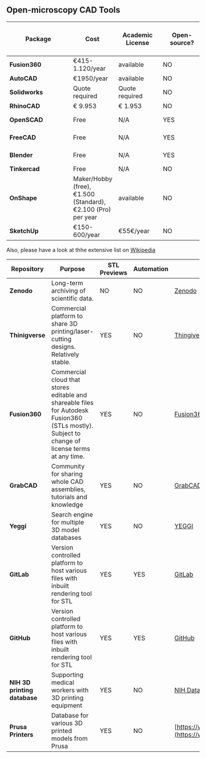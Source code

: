 ## Open-microscopy CAD Tools

| <div style="width:150px"> Package </div>  | <div style="width:100px"> Cost </div> | <div style="width:100px">Academic License</div> | <div style="width:100px">Open-source?</div> | <div style="width:150px">Supported OS</div> | <div style="width:100px">Native file format</div> | <div style="width:50px">Supports STEP file</div> | <div style="width:50px">Supports STL file</div> |
|---|---|---|---|---|---|---|---|
| **Fusion360** | €415-1.120/year | available | NO | Mac, Windows | .f3d | YES4 | YES || **Autodesk Inventor** | €2839/year | available | NO | Windows | .ipt, .iam | YES |YES |
| **AutoCAD** | €1950/year | available | NO | Windows | .dwg | YES | YES |
| **Solidworks** | Quote required | Quote required | NO | Windows | .sldprt | YES | YES |
| **RhinoCAD** | € 9.953 | € 1.953 | NO | Mac, Windows | .3dm | YES | YES |
| **OpenSCAD** | Free | N/A | YES | Mac, Windows, Linux | .scad | NO | YES |
| **FreeCAD** | Free | N/A | YES | Mac, Windows, Linux | .FCStd | YES | YES |
| **Blender** | Free | N/A | YES | Mac, Windows , Linux | .blend | NO | YES |
| **Tinkercad** | Free | N/A | NO | online | .obj | NO | YES |
| **OnShape** | Maker/Hobby (free), €1.500 (Standard), €2.100 (Pro) per year | available | NO | online | - | YES | YES |
| **SketchUp** | €150-600/year | €55€/year | NO | online/offline, Windows, Mac | .skp | YES | YES |

Also, please have a look at thhe extensive list on [Wikipedia](https://en.wikipedia.org/wiki/Comparison_of_computer-aided_design_software)  



|     Repository    |     Purpose    |  STL Previews | Automation | Link |
|---|---|---|---|---|
| **Zenodo** |     Long-term archiving of scientific data.    | NO | NO | [Zenodo](Zenodo.org)  |
| **Thinigverse** |     Commercial platform to share 3D printing/laser-cutting designs. Relatively stable. | YES | NO | [Thingiverse](thingiverse.com) |
| **Fusion360**    |     Commercial cloud that stores editable and shareable files for Autodesk   Fusion360 (STLs mostly). Subject to change of license terms at any time. | YES | NO | [Fusion360](https://www.autodesk.com/products/fusion-360/overview) |
| **GrabCAD** |     Community for sharing whole CAD assemblies, tutorials and knowledge    | YES | NO | [GrabCAD](https://grabcad.com/) |
| **Yeggi** |     Search engine for multiple 3D model databases    | YES | NO | [YEGGI](https://www.yeggi.com/) |
| **GitLab**  |     Version controlled platform to host various files with inbuilt rendering tool for STL | YES | YES | [GitLab](https://gitlab.com/) |
| **GitHub**  |     Version controlled platform to host various files with inbuilt rendering tool for STL | YES | YES | [GitHub](https://github.com/) |
| **NIH 3D printing   database**    |     Supporting medical workers with 3D printing equipment    | YES | NO | [NIH Database](https://3dprint.nih.gov/) |
| **Prusa Printers**| Database for various 3D printed models from Prusa | YES | NO | [https://www.prusaprinters.org/](https://www.prusaprinters.org/)|
